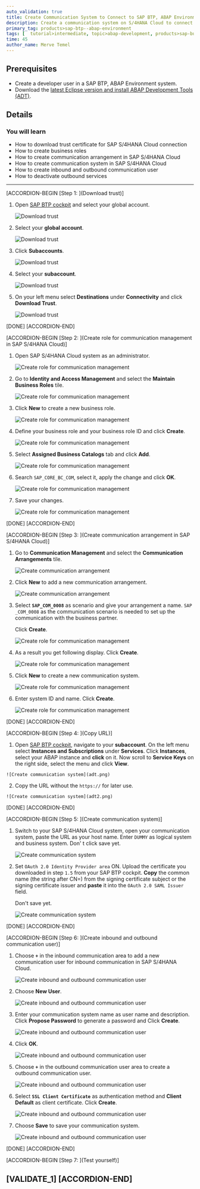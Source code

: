 ```yaml
---
auto_validation: true
title: Create Communication System to Connect to SAP BTP, ABAP Environment.
description: Create a communication system on S/4HANA Cloud to connect to SAP BTP, ABAP Environment.
primary_tag: products>sap-btp--abap-environment
tags: [  tutorial>intermediate, topic>abap-development, products>sap-business-technology-platform,tutorial>license ]
time: 45
author_name: Merve Temel
---
```


## Prerequisites  
 - Create a developer user in a SAP BTP, ABAP Environment system.
 - Download the [latest Eclipse version and install ABAP Development Tools (ADT)](https://tools.hana.ondemand.com/#abap).

## Details
### You will learn  
  - How to download trust certificate for SAP S/4HANA Cloud connection
  - How to create business roles
  - How to create communication arrangement in SAP S/4HANA Cloud
  - How to create communication system in SAP S/4HANA Cloud
  - How to create inbound and outbound communication user
  - How to deactivate outbound services

---

[ACCORDION-BEGIN [Step 1: ](Download trust)]
  1. Open [SAP BTP cockpit](https://account.hana.ondemand.com/) and select your global account.

      ![Download trust](login2.png)

  2. Select your **global account**.

      ![Download trust](trust.png)

  3. Click **Subaccounts**.

      ![Download trust](trust2.png)

  4. Select your **subaccount**.

      ![Download trust](trust3.png)

  5. On your left menu select **Destinations** under **Connectivity** and click **Download Trust**.

      ![Download trust](trust4.png)

[DONE]
[ACCORDION-END]


[ACCORDION-BEGIN [Step 2: ](Create role for communication management in SAP S/4HANA Cloud)]

  1. Open SAP S/4HANA Cloud system as an administrator.

      ![Create role for communication management](flp.png)

  2. Go to **Identity and Access Management** and select the **Maintain Business Roles** tile.

      ![Create role for communication management](flp2.png)

  3. Click **New** to create a new business role.

      ![Create role for communication management](flp3.png)

  4. Define your business role and your business role ID and click **Create**.

      ![Create role for communication management](flp4.png)

  5. Select **Assigned Business Catalogs** tab and click **Add**.

      ![Create role for communication management](flp6.png)

  6. Search `SAP_CORE_BC_COM`, select it, apply the change and click **OK**.

      ![Create role for communication management](flp7.png)

  7. Save your changes.

      ![Create role for communication management](flp8.png)

[DONE]
[ACCORDION-END]

[ACCORDION-BEGIN [Step 3: ](Create communication arrangement in SAP S/4HANA Cloud)]

  1. Go to **Communication Management** and select the **Communication Arrangements** tile.

      ![Create communication arrangement](flp13.png)

  2. Click **New** to add a new communication arrangement.

      ![Create communication arrangement](flp14.png)

  3. Select **`SAP_COM_0008`** as scenario and give your arrangement a name.
     `SAP _COM_0008` as the communication scenario is needed to set up the communication with the business partner.

     Click **Create**.

      ![Create role for communication management](flp15.png)

  4. As a result you get following display. Click **Create**.

      ![Create role for communication management](flp16.png)

  5.  Click **New** to create a new communication system.

      ![Create role for communication management](flp17.png)

  6. Enter system ID and name. Click **Create**.

      ![Create role for communication management](flp18.png)

[DONE]
[ACCORDION-END]

[ACCORDION-BEGIN [Step 4: ](Copy URL)]

   1. Open [SAP BTP cockpit](https://account.hana.ondemand.com/), navigate to your **subaccount**. On the left menu select **Instances and Subscriptions** under **Services**. Click **Instances**, select your ABAP instance and **click** on it. Now scroll to **Service Keys** on the right side, select the menu and click **View**.

    ![Create communication system](adt.png)

   2. Copy the URL without the `https://` for later use.

    ![Create communication system](adt2.png)

[DONE]
[ACCORDION-END]

[ACCORDION-BEGIN [Step 5: ](Create communication system)]

  1. Switch to your SAP S/4HANA Cloud system, open your communication system, paste the URL as your host name. Enter `DUMMY` as logical system and business system. Don' t click save yet.

      ![Create communication system](flpxx.png)

  2. Set `OAuth 2.0 Identity Provider area` ON. Upload the certificate you downloaded in step `1.5` from your SAP BTP cockpit. **Copy** the common name (the string after CN=) from the signing certificate subject or the signing certificate issuer and **paste** it into the `OAuth 2.0 SAML Issuer` field.

     Don't save yet.

      ![Create communication system](hostname.png)

[DONE]
[ACCORDION-END]

[ACCORDION-BEGIN [Step 6: ](Create inbound and outbound communication user)]
  1. Choose **`+`** in the inbound communication area to add a new communication user for inbound communication in SAP S/4HANA Cloud.

      ![Create inbound and outbound communication user](flp20.png)

  2. Choose **New User**.

      ![Create inbound and outbound communication user](flp21.png)

  3. Enter your communication system name as user name and description. Click **Propose Password** to generate a password and
     Click **Create**.

      ![Create inbound and outbound communication user](flp22.png)

  4. Click **OK**.

      ![Create inbound and outbound communication user](flp23.png)

  5. Choose **`+`** in the outbound communication user area to create a outbound communication user.

      ![Create inbound and outbound communication user](flp24.png)

  6. Select **`SSL Client Certificate`** as authentication method and **Client Default** as client certificate. Click **Create**.

      ![Create inbound and outbound communication user](flp25.png)

  7. Choose **Save** to save your communication system.

      ![Create inbound and outbound communication user](flp26.png)

[DONE]
[ACCORDION-END]


[ACCORDION-BEGIN [Step 7: ](Test yourself)]

[VALIDATE_1]
[ACCORDION-END]
---
